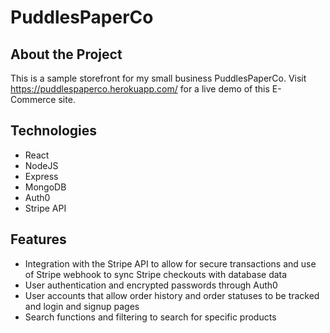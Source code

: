 # PuddlesPaperCo

## About the Project

This is a sample storefront for my small business PuddlesPaperCo.
Visit https://puddlespaperco.herokuapp.com/ for a live demo of this E-Commerce site.

## Technologies
* React
* NodeJS
* Express
* MongoDB
* Auth0
* Stripe API

## Features
* Integration with the Stripe API to allow for secure transactions and use of Stripe webhook to sync Stripe checkouts with database data
* User authentication and encrypted passwords through Auth0
* User accounts that allow order history and order statuses to be tracked and login and signup pages
* Search functions and filtering to search for specific products
